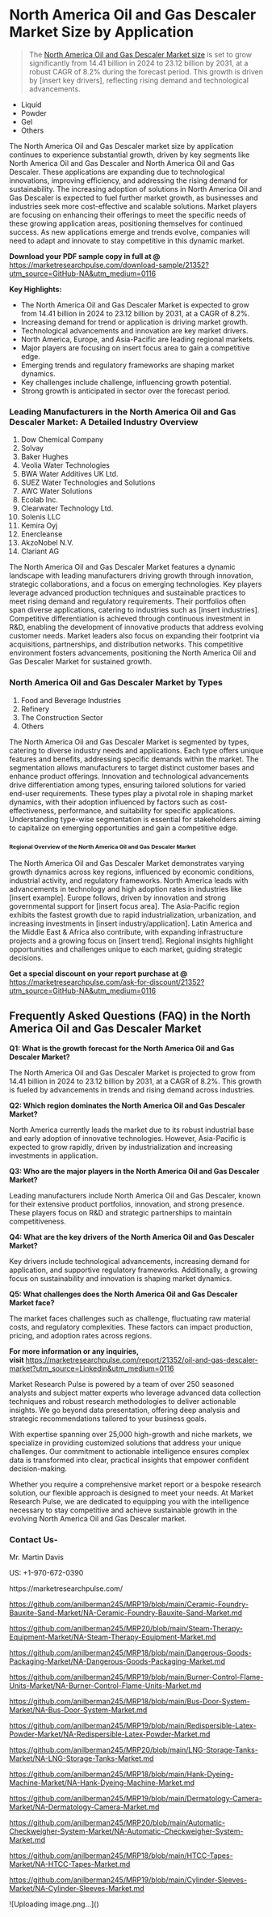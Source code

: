 <h1>North America Oil and Gas Descaler Market&nbsp;Size by Application</h1><blockquote><p>The <a href="https://marketresearchpulse.com/download-sample/21352?utm_source=GitHub-NA&amp;utm_medium=0116">North America Oil and Gas Descaler Market size</a> is set to grow significantly from 14.41 billion in 2024 to 23.12 billion by 2031, at a robust CAGR of 8.2% during the forecast period. This growth is driven by [insert key drivers], reflecting rising demand and technological advancements.</p></blockquote><ul><li>Liquid<li> Powder<li> Gel<li> Others</li></ul><p>The North America Oil and Gas Descaler market size by application continues to experience substantial growth, driven by key segments like North America Oil and Gas Descaler and North America Oil and Gas Descaler. These applications are expanding due to technological innovations, improving efficiency, and addressing the rising demand for sustainability. The increasing adoption of solutions in North America Oil and Gas Descaler is expected to fuel further market growth, as businesses and industries seek more cost-effective and scalable solutions. Market players are focusing on enhancing their offerings to meet the specific needs of these growing application areas, positioning themselves for continued success. As new applications emerge and trends evolve, companies will need to adapt and innovate to stay competitive in this dynamic market.</p><p><strong>Download your PDF sample copy in full at @ </strong><a href="https://marketresearchpulse.com/download-sample/21352?utm_source=GitHub-NA&amp;utm_medium=0116">https://marketresearchpulse.com/download-sample/21352?utm_source=GitHub-NA&amp;utm_medium=0116</a></p><p><strong>Key Highlights: </strong></p><ul><li>The North America Oil and Gas Descaler Market is expected to grow from 14.41 billion in 2024 to 23.12 billion by 2031, at a CAGR of 8.2%.</li><li>Increasing demand for trend or application is driving market growth.</li><li>Technological advancements and innovation are key market drivers.</li><li>North America, Europe, and Asia-Pacific are leading regional markets.</li><li>Major players are focusing on insert focus area to gain a competitive edge.</li><li>Emerging trends and regulatory frameworks are shaping market dynamics.</li><li>Key challenges include challenge, influencing growth potential.</li><li>Strong growth is anticipated in sector over the forecast period.</li></ul><h3>Leading Manufacturers in the North America Oil and Gas Descaler Market: A Detailed Industry Overview</h3><ol><li>Dow Chemical Company</li><li>Solvay</li><li>Baker Hughes</li><li>Veolia Water Technologies</li><li>BWA Water Additives UK Ltd.</li><li>SUEZ Water Technologies and Solutions</li><li>AWC Water Solutions</li><li>Ecolab Inc.</li><li>Clearwater Technology Ltd.</li><li>Solenis LLC</li><li>Kemira Oyj</li><li>Enercleanse</li><li>AkzoNobel N.V.</li><li>Clariant AG</li></ol><div class="flex max-w-full flex-col flex-grow"><div class="min-h-8 text-message flex w-full flex-col items-end gap-2 whitespace-normal break-words [.text-message+&amp;]:mt-5" dir="auto" data-message-author-role="assistant" data-message-id="fd8432e4-4910-450d-b182-61b7bfb0a01f" data-message-model-slug="gpt-4o"><div class="flex w-full flex-col gap-1 empty:hidden first:pt-[3px]"><div class="markdown prose w-full break-words dark:prose-invert light"><p>The North America Oil and Gas Descaler Market features a dynamic landscape with leading manufacturers driving growth through innovation, strategic collaborations, and a focus on emerging technologies. Key players leverage advanced production techniques and sustainable practices to meet rising demand and regulatory requirements. Their portfolios often span diverse applications, catering to industries such as [insert industries]. Competitive differentiation is achieved through continuous investment in R&amp;D, enabling the development of innovative products that address evolving customer needs. Market leaders also focus on expanding their footprint via acquisitions, partnerships, and distribution networks. This competitive environment fosters advancements, positioning the North America Oil and Gas Descaler Market for sustained growth.</p></div></div></div></div><h3>North America Oil and Gas Descaler Market by Types</h3><ol><li>Food and Beverage Industries<li> Refinery<li> The Construction Sector<li> Others</li></ol><div class="flex max-w-full flex-col flex-grow"><div class="min-h-8 text-message flex w-full flex-col items-end gap-2 whitespace-normal break-words [.text-message+&amp;]:mt-5" dir="auto" data-message-author-role="assistant" data-message-id="084470be-0bb7-4664-bddf-5156b4f41249" data-message-model-slug="gpt-4o-mini"><div class="flex w-full flex-col gap-1 empty:hidden first:pt-[3px]"><div class="markdown prose w-full break-words dark:prose-invert light"><p>The North America Oil and Gas Descaler Market is segmented by types, catering to diverse industry needs and applications. Each type offers unique features and benefits, addressing specific demands within the market. The segmentation allows manufacturers to target distinct customer bases and enhance product offerings. Innovation and technological advancements drive differentiation among types, ensuring tailored solutions for varied end-user requirements. These types play a pivotal role in shaping market dynamics, with their adoption influenced by factors such as cost-effectiveness, performance, and suitability for specific applications. Understanding type-wise segmentation is essential for stakeholders aiming to capitalize on emerging opportunities and gain a competitive edge.</p></div></div></div></div><h3><span style="font-size: 11px;">Regional Overview of the North America Oil and Gas Descaler Market</span></h3><div class="flex max-w-full flex-col flex-grow"><div class="min-h-8 text-message flex w-full flex-col items-end gap-2 whitespace-normal break-words [.text-message+&amp;]:mt-5" dir="auto" data-message-author-role="assistant" data-message-id="e9038762-ce64-4e30-91c9-9bd413514231" data-message-model-slug="gpt-4o-mini"><div class="flex w-full flex-col gap-1 empty:hidden first:pt-[3px]"><div class="markdown prose w-full break-words dark:prose-invert light"><p>The North America Oil and Gas Descaler Market demonstrates varying growth dynamics across key regions, influenced by economic conditions, industrial activity, and regulatory frameworks. North America leads with advancements in technology and high adoption rates in industries like [insert example]. Europe follows, driven by innovation and strong governmental support for [insert focus area]. The Asia-Pacific region exhibits the fastest growth due to rapid industrialization, urbanization, and increasing investments in [insert industry/application]. Latin America and the Middle East &amp; Africa also contribute, with expanding infrastructure projects and a growing focus on [insert trend]. Regional insights highlight opportunities and challenges unique to each market, guiding strategic decisions.</p></div></div></div></div><p><strong>Get a special discount on your report purchase at @ </strong><a href="https://marketresearchpulse.com/ask-for-discount/21352?utm_source=GitHub-NA&amp;utm_medium=0116">https://marketresearchpulse.com/ask-for-discount/21352?utm_source=GitHub-NA&amp;utm_medium=0116</a></p><h2>Frequently Asked Questions (FAQ) in the North America Oil and Gas Descaler Market</h2><p><strong>Q1: What is the growth forecast for the North America Oil and Gas Descaler Market?</strong></p><p>The North America Oil and Gas Descaler Market is projected to grow from 14.41 billion in 2024 to 23.12 billion by 2031, at a CAGR of 8.2%. This growth is fueled by advancements in trends and rising demand across industries.</p><p><strong>Q2: Which region dominates the North America Oil and Gas Descaler Market?</strong></p><p>North America currently leads the market due to its robust industrial base and early adoption of innovative technologies. However, Asia-Pacific is expected to grow rapidly, driven by industrialization and increasing investments in application.</p><p><strong>Q3: Who are the major players in the North America Oil and Gas Descaler Market?</strong></p><p>Leading manufacturers include North America Oil and Gas Descaler, known for their extensive product portfolios, innovation, and strong presence. These players focus on R&amp;D and strategic partnerships to maintain competitiveness.</p><p><strong>Q4: What are the key drivers of the North America Oil and Gas Descaler Market?</strong></p><p>Key drivers include technological advancements, increasing demand for application, and supportive regulatory frameworks. Additionally, a growing focus on sustainability and innovation is shaping market dynamics.</p><p><strong>Q5: What challenges does the North America Oil and Gas Descaler Market face?</strong></p><p>The market faces challenges such as challenge, fluctuating raw material costs, and regulatory complexities. These factors can impact production, pricing, and adoption rates across regions.</p><p><strong>For more information or any inquiries, visit&nbsp;</strong><a href="https://marketresearchpulse.com/report/21352/oil-and-gas-descaler-market?utm_source=Linkedin&utm_medium=0116">https://marketresearchpulse.com/report/21352/oil-and-gas-descaler-market?utm_source=Linkedin&utm_medium=0116</a></p><p>Market Research Pulse is powered by a team of over 250 seasoned analysts and subject matter experts who leverage advanced data collection techniques and robust research methodologies to deliver actionable insights. We go beyond data presentation, offering deep analysis and strategic recommendations tailored to your business goals.</p><p>With expertise spanning over 25,000 high-growth and niche markets, we specialize in providing customized solutions that address your unique challenges. Our commitment to actionable intelligence ensures complex data is transformed into clear, practical insights that empower confident decision-making.</p><p>Whether you require a comprehensive market report or a bespoke research solution, our flexible approach is designed to meet your needs. At Market Research Pulse, we are dedicated to equipping you with the intelligence necessary to stay competitive and achieve sustainable growth in the evolving North America Oil and Gas Descaler market.</p><h3><strong>Contact Us-</strong></h3><p>Mr. Martin Davis</p><p>US: +1-970-672-0390</p><p>https://marketresearchpulse.com/</p><p><a href="https://github.com/anilberman245/MRP19/blob/main/Ceramic-Foundry-Bauxite-Sand-Market/NA-Ceramic-Foundry-Bauxite-Sand-Market.md">https://github.com/anilberman245/MRP19/blob/main/Ceramic-Foundry-Bauxite-Sand-Market/NA-Ceramic-Foundry-Bauxite-Sand-Market.md</a></p><p><a href="https://github.com/anilberman245/MRP20/blob/main/Steam-Therapy-Equipment-Market/NA-Steam-Therapy-Equipment-Market.md">https://github.com/anilberman245/MRP20/blob/main/Steam-Therapy-Equipment-Market/NA-Steam-Therapy-Equipment-Market.md</a></p><p><a href="https://github.com/anilberman245/MRP18/blob/main/Dangerous-Goods-Packaging-Market/NA-Dangerous-Goods-Packaging-Market.md">https://github.com/anilberman245/MRP18/blob/main/Dangerous-Goods-Packaging-Market/NA-Dangerous-Goods-Packaging-Market.md</a></p><p><a href="https://github.com/anilberman245/MRP19/blob/main/Burner-Control-Flame-Units-Market/NA-Burner-Control-Flame-Units-Market.md">https://github.com/anilberman245/MRP19/blob/main/Burner-Control-Flame-Units-Market/NA-Burner-Control-Flame-Units-Market.md</a></p><p><a href="https://github.com/anilberman245/MRP18/blob/main/Bus-Door-System-Market/NA-Bus-Door-System-Market.md">https://github.com/anilberman245/MRP18/blob/main/Bus-Door-System-Market/NA-Bus-Door-System-Market.md</a></p><p><a href="https://github.com/anilberman245/MRP19/blob/main/Redispersible-Latex-Powder-Market/NA-Redispersible-Latex-Powder-Market.md">https://github.com/anilberman245/MRP19/blob/main/Redispersible-Latex-Powder-Market/NA-Redispersible-Latex-Powder-Market.md</a></p><p><a href="https://github.com/anilberman245/MRP20/blob/main/LNG-Storage-Tanks-Market/NA-LNG-Storage-Tanks-Market.md">https://github.com/anilberman245/MRP20/blob/main/LNG-Storage-Tanks-Market/NA-LNG-Storage-Tanks-Market.md</a></p><p><a href="https://github.com/anilberman245/MRP18/blob/main/Hank-Dyeing-Machine-Market/NA-Hank-Dyeing-Machine-Market.md">https://github.com/anilberman245/MRP18/blob/main/Hank-Dyeing-Machine-Market/NA-Hank-Dyeing-Machine-Market.md</a></p><p><a href="https://github.com/anilberman245/MRP19/blob/main/Dermatology-Camera-Market/NA-Dermatology-Camera-Market.md">https://github.com/anilberman245/MRP19/blob/main/Dermatology-Camera-Market/NA-Dermatology-Camera-Market.md</a></p><p><a href="https://github.com/anilberman245/MRP20/blob/main/Automatic-Checkweigher-System-Market/NA-Automatic-Checkweigher-System-Market.md">https://github.com/anilberman245/MRP20/blob/main/Automatic-Checkweigher-System-Market/NA-Automatic-Checkweigher-System-Market.md</a></p><p><a href="https://github.com/anilberman245/MRP18/blob/main/HTCC-Tapes-Market/NA-HTCC-Tapes-Market.md">https://github.com/anilberman245/MRP18/blob/main/HTCC-Tapes-Market/NA-HTCC-Tapes-Market.md</a></p><p><a href="https://github.com/anilberman245/MRP19/blob/main/Cylinder-Sleeves-Market/NA-Cylinder-Sleeves-Market.md">https://github.com/anilberman245/MRP19/blob/main/Cylinder-Sleeves-Market/NA-Cylinder-Sleeves-Market.md</a></p>
![Uploading image.png…]()
